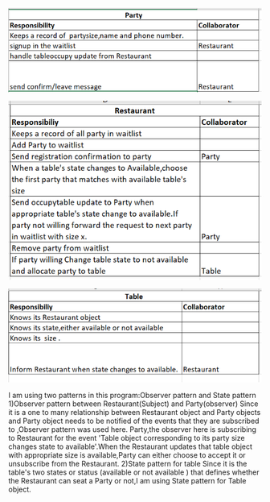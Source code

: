 


![](images/Party-CRC.PNG)

![](images/Restaurant-CRC.PNG)

![](images/Table-CRC.PNG)


I am using two patterns in this program:Observer pattern and State pattern
1)Observer pattern between Restaurant(Subject) and Party(observer)
Since it is a one to many relationship between Restaurant object and Party objects and Party object needs to be notified of the events that they are subscribed to ,Observer pattern was used here.
Party,the observer here is subscribing to Restaurant for the event 'Table object corresponding to its  party size changes state to available'.When the Restaurant updates that  table object with appropriate size is available,Party can either choose to accept it or unsubscribe from the Restaurant.
2)State pattern for table
Since it is the table's  two states or status (available or not available ) that defines whether the Restaurant can seat a Party or not,I am using State pattern for Table object.

